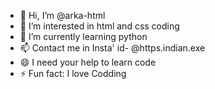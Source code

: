 - 👋 Hi, I’m @arka-html
- 👀 I’m interested in html and css coding
- 🌱 I’m currently learning python
- 📫 Contact me in Insta' id- @https.indian.exe
- 😄 I need your help to learn code
- ⚡ Fun fact: I love Codding

<!---
arka-html/arka-html is a ✨ special ✨ repository because its `README.md` (this file) appears on your GitHub profile.
You can click the Preview link to take a look at your changes.
--->
